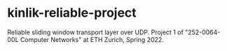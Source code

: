 # kinlik-reliable-project
Reliable sliding window transport layer over UDP. Project 1 of "252-0064-00L Computer Networks" at ETH Zurich, Spring 2022.
